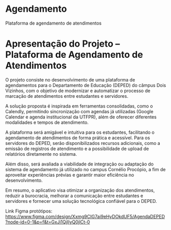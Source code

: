 # Agendamento
Plataforma de agendamento de atendimentos
# Apresentação do Projeto – Plataforma de Agendamento de Atendimentos
O projeto consiste no desenvolvimento de uma plataforma de agendamentos para o Departamento de Educação (DEPED) do câmpus Dois Vizinhos, com o objetivo de modernizar e automatizar o processo de marcação de atendimentos entre estudantes e servidores.

A solução proposta é inspirada em ferramentas consolidadas, como o Calendly, permitindo sincronização com agendas já utilizadas (Google Calendar e agenda institucional da UTFPR), além de oferecer diferentes modalidades e tempos de atendimento.

A plataforma será amigável e intuitiva para os estudantes, facilitando o agendamento de atendimentos de forma prática e acessível. Para os servidores do DEPED, serão disponibilizados recursos adicionais, como a emissão de registros de atendimento e a possibilidade de upload de relatórios diretamente no sistema.

Além disso, será avaliada a viabilidade de integração ou adaptação do sistema de agendamento já utilizado no campus Cornélio Procópio, a fim de aproveitar experiências prévias e garantir maior eficiência no desenvolvimento.

Em resumo, o aplicativo visa otimizar a organização dos atendimentos, reduzir a burocracia, melhorar a comunicação entre estudantes e servidores e fornecer uma solução tecnológica confiável para o DEPED.

Link Figma protótipos: https://www.figma.com/design/Xxmg9CIG7ai9eHyDOkdUF5/AgendaDEPED?node-id=0-1&p=f&t=GxJi1QjIIyQ0jlCt-0